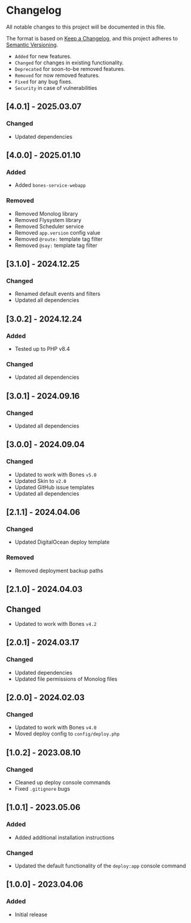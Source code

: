 # Changelog

All notable changes to this project will be documented in this file.

The format is based on [Keep a Changelog](https://keepachangelog.com/en/1.0.0/),
and this project adheres to [Semantic Versioning](https://semver.org/spec/v2.0.0.html).

- `Added` for new features.
- `Changed` for changes in existing functionality.
- `Deprecated` for soon-to-be removed features.
- `Removed` for now removed features.
- `Fixed` for any bug fixes.
- `Security` in case of vulnerabilities

## [4.0.1] - 2025.03.07

### Changed

- Updated dependencies

## [4.0.0] - 2025.01.10

### Added

- Added `bones-service-webapp`

### Removed

- Removed Monolog library
- Removed Flysystem library
- Removed Scheduler service
- Removed `app.version` config value
- Removed `@route:` template tag filter
- Removed `@say:` template tag filter

## [3.1.0] - 2024.12.25

### Changed

- Renamed default events and filters
- Updated all dependencies

## [3.0.2] - 2024.12.24

### Added

- Tested up to PHP v8.4

### Changed

- Updated all dependencies

## [3.0.1] - 2024.09.16

### Changed

- Updated all dependencies

## [3.0.0] - 2024.09.04

### Changed

- Updated to work with Bones `v5.0`
- Updated Skin to `v2.0`
- Updated GitHub issue templates
- Updated all dependencies

## [2.1.1] - 2024.04.06

### Changed

- Updated DigitalOcean deploy template

### Removed

- Removed deployment backup paths

## [2.1.0] - 2024.04.03

## Changed

- Updated to work with Bones `v4.2`

## [2.0.1] - 2024.03.17

### Changed

- Updated dependencies
- Updated file permissions of Monolog files

## [2.0.0] - 2024.02.03

### Changed

- Updated to work with Bones `v4.0`
- Moved deploy config to `config/deploy.php`

## [1.0.2] - 2023.08.10

### Changed

- Cleaned up deploy console commands
- Fixed `.gitignore` bugs

## [1.0.1] - 2023.05.06

### Added

- Added additional installation instructions

### Changed

- Updated the default functionality of the `deploy:app` console command

## [1.0.0] - 2023.04.06

### Added

- Initial release